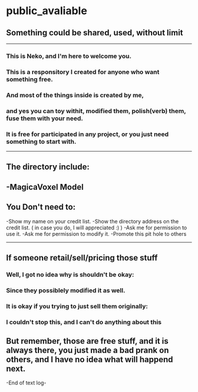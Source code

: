 # public_avaliable
## Something could be shared, used, without limit
---
### This is Neko, and I'm here to welcome you. 
### This is a responsitory I created for anyone who want something free.
### And most of the things inside is created by me, 
### and yes **you can toy withit, modified them, polish(verb) them, fuse them with your need**. 
### It is free for participated in any project, or you just need something to start with.
---
## The directory include:
 -MagicaVoxel Model
---
## You **Don't** need to:
 -Show my name on your credit list. 
 -Show the directory address on the credit list. 
( in case you do, I will appreciated :) )
 -Ask me for permission to use it. 
 -Ask me for permission to modify it. 
 -Promote this pit hole to others
 
---
## If someone retail/sell/pricing those stuff
### Well, I got no idea why is shouldn't be okay:
###  Since they possiblely modified it as well.
### It is okay if you trying to just sell them originally:
### I couldn't stop this, and I can't do anything about this
## But remember, those are free stuff, and it is always there, you just made a bad prank on others, and I have no idea what will happend next.

-End of text log-
